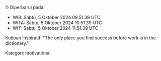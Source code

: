 ⏰ Diperbarui pada:
- WIB: Sabtu, 5 Oktober 2024 09.51.39 UTC
- WITA: Sabtu, 5 Oktober 2024 10.51.39 UTC
- WIT: Sabtu, 5 Oktober 2024 11.51.39 UTC

Kutipan Inspiratif:
"The only place you find success before work is in the dictionary."


Kategori: motivational

